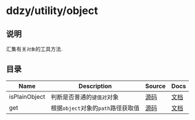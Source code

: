 # ddzy/utility/object

## 说明

汇集有关`对象`的工具方法.

## 目录

| Name          | Description                        | Source                           | Docs                                                                                         |
| ------------- | ---------------------------------- | -------------------------------- | -------------------------------------------------------------------------------------------- |
| isPlainObject | 判断是否普通的`键值对`对象         | [源码](./isPlainObject/index.ts) | [文档](https://ddzy.gitbook.io/ts-utility-plugins-docs/utility/utility-object/isplainobject) |
| get           | 根据`object`对象的`path`路径获取值 | [源码](./get/index.ts)           | [文档](https://ddzy.gitbook.io/ts-utility-plugins-docs/utility/utility-object/get)           |